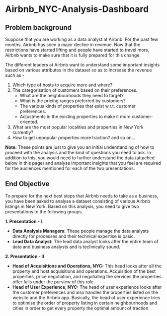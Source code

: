 # Airbnb_NYC-Analysis-Dashboard
## Problem background

Suppose that you are working as a data analyst at Airbnb. For the past few months, Airbnb has seen a major decline in revenue. Now that the restrictions have started lifting and people have started to travel more, Airbnb wants to make sure that it is fully prepared for this change.

The different leaders at Airbnb want to understand some important insights based on various attributes in the dataset so as to increase the revenue such as -

1. Which type of hosts to acquire more and where?
2. The categorisation of customers based on their preferences.
   - What are the neighbourhoods they need to target?
   - What is the pricing ranges preferred by customers?
   - The various kinds of properties that exist w.r.t. customer preferences.
   - Adjustments in the existing properties to make it more customer-oriented.
3. What are the most popular localities and properties in New York currently?
4. How to get unpopular properties more traction? and so on...
  
**Note:** These points are just to give you an initial understanding of how to proceed with the analysis and the kind of questions you need to ask. In addition to this, you would need to further understand the data (attached below in this page) and analyse important insights that you feel are required for the audiences mentioned for each of the two presentations.

 

## End Objective
To prepare for the next best steps that Airbnb needs to take as a business, you have been asked to analyse a dataset consisting of various Airbnb listings in New York. Based on this analysis, you need to give two presentations to the following groups.

**1. Presentation - I**
- **Data Analysis Managers:** These people manage the data analysts directly for processes and their technical expertise is basic.
- **Lead Data Analyst:** The lead data analyst looks after the entire team of data and business analysts and is technically sound.

**2. Presentation - II**
- **Head of Acquisitions and Operations, NYC:** This head looks after all the property and host acquisitions and operations. Acquisition of the best properties, price negotiation, and negotiating the services the properties offer falls under the purview of this role.
- **Head of User Experience, NYC:** The head of user experience looks after the customer preferences and also handles the properties listed on the website and the Airbnb app. Basically, the head of user experience tries to optimise the order of property listing in certain neighbourhoods and cities in order to get every property the optimal amount of traction.
